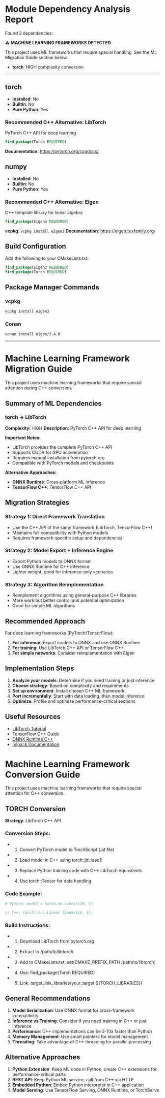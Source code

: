 # Module Dependency Analysis Report

Found 2 dependencies:

⚠️  **MACHINE LEARNING FRAMEWORKS DETECTED**

This project uses ML frameworks that require special handling. See the ML Migration Guide section below.

- **torch**: HIGH complexity conversion

---

## torch
- **Installed**: No
- **Builtin**: No
- **Pure Python**: Yes

### Recommended C++ Alternative: LibTorch
PyTorch C++ API for deep learning

```cmake
find_package(Torch REQUIRED)
```
**Documentation**: https://pytorch.org/cppdocs/

## numpy
- **Installed**: No
- **Builtin**: No
- **Pure Python**: Yes

### Recommended C++ Alternative: Eigen
C++ template library for linear algebra

```cmake
find_package(Eigen3 REQUIRED)
```
**vcpkg**: `vcpkg install eigen3`
**Documentation**: https://eigen.tuxfamily.org/

## Build Configuration

Add the following to your CMakeLists.txt:

```cmake
find_package(Eigen3 REQUIRED)
find_package(Torch REQUIRED)
```

## Package Manager Commands

### vcpkg
```bash
vcpkg install eigen3
```

### Conan
```bash
conan install eigen/3.4.0
```

---

# Machine Learning Framework Migration Guide

This project uses machine learning frameworks that require special attention during C++ conversion.

## Summary of ML Dependencies

### torch → LibTorch
**Complexity**: HIGH
**Description**: PyTorch C++ API for deep learning

**Important Notes:**
- LibTorch provides the complete PyTorch C++ API
- Supports CUDA for GPU acceleration
- Requires manual installation from pytorch.org
- Compatible with PyTorch models and checkpoints

**Alternative Approaches:**
- **ONNX Runtime**: Cross-platform ML inference
- **TensorFlow C++**: TensorFlow C++ API

## Migration Strategies

### Strategy 1: Direct Framework Translation
- Use the C++ API of the same framework (LibTorch, TensorFlow C++)
- Maintains full compatibility with Python models
- Requires framework-specific setup and dependencies

### Strategy 2: Model Export + Inference Engine
- Export Python models to ONNX format
- Use ONNX Runtime for C++ inference
- Lighter weight, good for inference-only scenarios

### Strategy 3: Algorithm Reimplementation
- Reimplement algorithms using general-purpose C++ libraries
- More work but better control and potential optimization
- Good for simple ML algorithms

## Recommended Approach

For deep learning frameworks (PyTorch/TensorFlow):
1. **For inference**: Export models to ONNX and use ONNX Runtime
2. **For training**: Use LibTorch C++ API or TensorFlow C++
3. **For simple networks**: Consider reimplementation with Eigen

## Implementation Steps

1. **Analyze your models**: Determine if you need training or just inference
2. **Choose strategy**: Based on complexity and requirements
3. **Set up environment**: Install chosen C++ ML framework
4. **Port incrementally**: Start with data loading, then model inference
5. **Optimize**: Profile and optimize performance-critical sections

## Useful Resources

- [LibTorch Tutorial](https://pytorch.org/tutorials/advanced/cpp_frontend.html)
- [TensorFlow C++ Guide](https://www.tensorflow.org/guide/extend/cc)
- [ONNX Runtime C++](https://onnxruntime.ai/docs/api/c/)
- [mlpack Documentation](https://mlpack.org/doc.html)


# Machine Learning Framework Conversion Guide

This project uses machine learning frameworks that require special attention for C++ conversion.

## TORCH Conversion

**Strategy**: LibTorch C++ API

### Conversion Steps:
- 1. Convert PyTorch model to TorchScript (.pt file)
- 2. Load model in C++ using torch::jit::load()
- 3. Replace Python training code with C++ LibTorch equivalents
- 4. Use torch::Tensor for data handling

### Code Example:
```python
# Python: model = torch.nn.Linear(10, 1)
```
```cpp
// C++: torch::nn::Linear linear(10, 1);
```

### Build Instructions:
- 1. Download LibTorch from pytorch.org
- 2. Extract to /path/to/libtorch
- 3. Add to CMakeLists.txt: set(CMAKE_PREFIX_PATH /path/to/libtorch)
- 4. Use: find_package(Torch REQUIRED)
- 5. Link: target_link_libraries(your_target ${TORCH_LIBRARIES})

## General Recommendations

1. **Model Serialization**: Use ONNX format for cross-framework compatibility
2. **Inference vs Training**: Consider if you need training in C++ or just inference
3. **Performance**: C++ implementations can be 2-10x faster than Python
4. **Memory Management**: Use smart pointers for model management
5. **Threading**: Take advantage of C++ threading for parallel processing

## Alternative Approaches

1. **Python Extension**: Keep ML code in Python, create C++ extensions for performance-critical parts
2. **REST API**: Keep Python ML service, call from C++ via HTTP
3. **Embedded Python**: Embed Python interpreter in C++ application
4. **Model Serving**: Use TensorFlow Serving, ONNX Runtime, or TorchServe